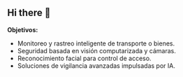 ## Hi there 👋

**Objetivos:**

- Monitoreo y rastreo inteligente de transporte o bienes.
- Seguridad basada en visión computarizada y cámaras.
- Reconocimiento facial para control de acceso.
- Soluciones de vigilancia avanzadas impulsadas por IA.
